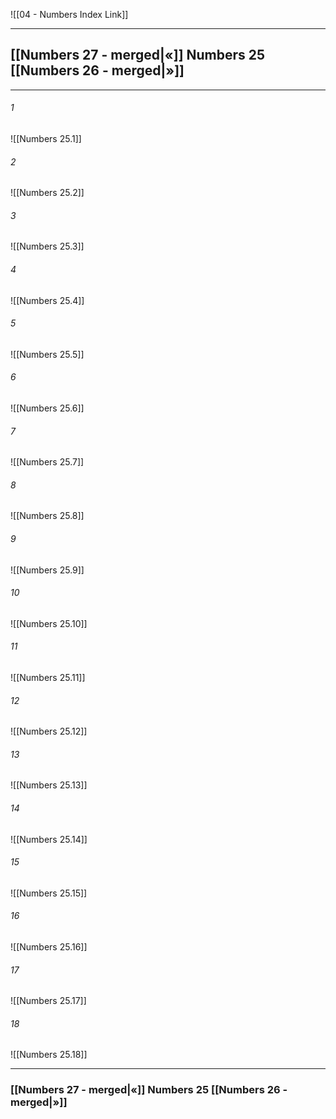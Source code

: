 ![[04 - Numbers Index Link]]

---
##  [[Numbers 27 - merged|«]] Numbers 25 [[Numbers 26 - merged|»]]

---

###### 1
![[Numbers 25.1]] 

###### 2
![[Numbers 25.2]] 

###### 3
![[Numbers 25.3]] 

###### 4
![[Numbers 25.4]]

###### 5 
![[Numbers 25.5]] 

###### 6
![[Numbers 25.6]] 

###### 7
![[Numbers 25.7]] 

###### 8
![[Numbers 25.8]] 

###### 9
![[Numbers 25.9]] 

###### 10
![[Numbers 25.10]] 

###### 11
![[Numbers 25.11]] 

###### 12
![[Numbers 25.12]]

###### 13
![[Numbers 25.13]] 

###### 14
![[Numbers 25.14]] 

###### 15
![[Numbers 25.15]]

###### 16
![[Numbers 25.16]] 

###### 17
![[Numbers 25.17]]

###### 18
![[Numbers 25.18]] 


---
###  [[Numbers 27 - merged|«]] Numbers 25 [[Numbers 26 - merged|»]]
